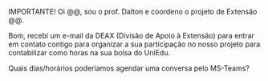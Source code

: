 IMPORTANTE!
Oi @@, sou o prof. Dalton e coordeno o projeto de Extensão @@.

Bom, recebi um e-mail da DEAX (Divisão de Apoio à Extensão) para entrar em contato contigo para organizar a sua participação no nosso projeto para contabilizar como horas na sua bolsa do UniEdu.

Quais dias/horários poderíamos agendar uma conversa pelo MS-Teams?
